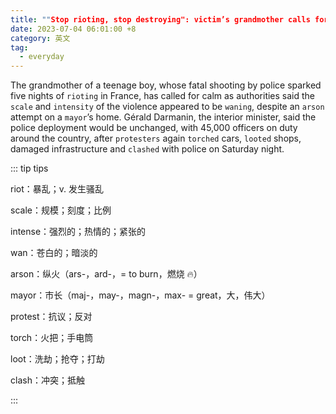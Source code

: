 ```yaml
---
title: ""Stop rioting, stop destroying": victim’s grandmother calls for calm in France"
date: 2023-07-04 06:01:00 +8
category: 英文
tag:
  - everyday
---
```


The grandmother of a teenage boy, whose fatal shooting by police sparked five nights of `rioting` in France, has called for calm as authorities said the `scale` and `intensity` of the violence appeared to be `waning`, despite an `arson` attempt on a `mayor`’s home. Gérald Darmanin, the interior minister, said the police deployment would be unchanged, with 45,000 officers on duty around the country, after `protesters` again `torched` cars, `looted` shops, damaged infrastructure and `clashed` with police on Saturday night.

::: tip tips

riot：暴乱；v. 发生骚乱

scale：规模；刻度；比例

intense：强烈的；热情的；紧张的

wan：苍白的；暗淡的

arson：纵火（ars-，ard-，= to burn，燃烧 🔥）

mayor：市长（maj-，may-，magn-，max- = great，大，伟大）

protest：抗议；反对

torch：火把；手电筒

loot：洗劫；抢夺；打劫

clash：冲突；抵触

:::
